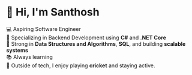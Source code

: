# 👋 Hi, I'm Santhosh

💻 Aspiring Software Engineer  
🧰 Specializing in Backend Development using **C#** and **.NET Core**  
🧠 Strong in **Data Structures and Algorithms**, **SQL**, and building **scalable systems**  
📚 Always learning  
🏏 Outside of tech, I enjoy playing **cricket** and staying active.


